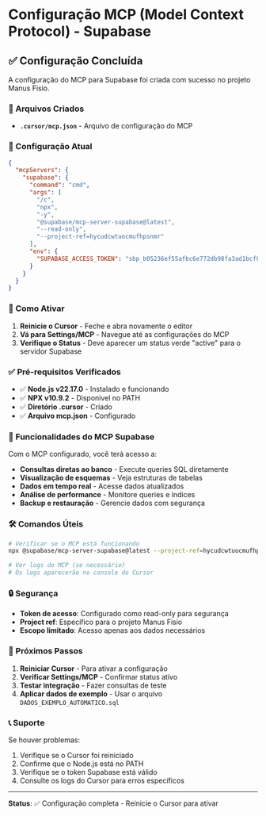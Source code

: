 # Configuração MCP (Model Context Protocol) - Supabase

## ✅ Configuração Concluída

A configuração do MCP para Supabase foi criada com sucesso no projeto Manus Fisio.

### 📁 Arquivos Criados

- **`.cursor/mcp.json`** - Arquivo de configuração do MCP

### 🔧 Configuração Atual

```json
{
  "mcpServers": {
    "supabase": {
      "command": "cmd",
      "args": [
        "/c",
        "npx",
        "-y",
        "@supabase/mcp-server-supabase@latest",
        "--read-only",
        "--project-ref=hycudcwtuocmufhpsnmr"
      ],
      "env": {
        "SUPABASE_ACCESS_TOKEN": "sbp_b05236ef55afbc6e772db98fa3ad1bcf8e67fc5d"
      }
    }
  }
}
```

### 🚀 Como Ativar

1. **Reinicie o Cursor** - Feche e abra novamente o editor
2. **Vá para Settings/MCP** - Navegue até as configurações do MCP
3. **Verifique o Status** - Deve aparecer um status verde "active" para o servidor Supabase

### ✅ Pré-requisitos Verificados

- ✅ **Node.js v22.17.0** - Instalado e funcionando
- ✅ **NPX v10.9.2** - Disponível no PATH
- ✅ **Diretório .cursor** - Criado
- ✅ **Arquivo mcp.json** - Configurado

### 🔧 Funcionalidades do MCP Supabase

Com o MCP configurado, você terá acesso a:

- **Consultas diretas ao banco** - Execute queries SQL diretamente
- **Visualização de esquemas** - Veja estruturas de tabelas
- **Dados em tempo real** - Acesse dados atualizados
- **Análise de performance** - Monitore queries e índices
- **Backup e restauração** - Gerencie dados com segurança

### 🛠️ Comandos Úteis

```bash
# Verificar se o MCP está funcionando
npx @supabase/mcp-server-supabase@latest --project-ref=hycudcwtuocmufhpsnmr

# Ver logs do MCP (se necessário)
# Os logs aparecerão no console do Cursor
```

### 🔒 Segurança

- **Token de acesso**: Configurado como read-only para segurança
- **Project ref**: Específico para o projeto Manus Fisio
- **Escopo limitado**: Acesso apenas aos dados necessários

### 🚨 Próximos Passos

1. **Reiniciar Cursor** - Para ativar a configuração
2. **Verificar Settings/MCP** - Confirmar status ativo
3. **Testar integração** - Fazer consultas de teste
4. **Aplicar dados de exemplo** - Usar o arquivo `DADOS_EXEMPLO_AUTOMATICO.sql`

### 📞 Suporte

Se houver problemas:
1. Verifique se o Cursor foi reiniciado
2. Confirme que o Node.js está no PATH
3. Verifique se o token Supabase está válido
4. Consulte os logs do Cursor para erros específicos

---

**Status**: ✅ Configuração completa - Reinicie o Cursor para ativar 